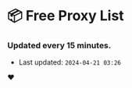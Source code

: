 # :package: Free Proxy List
### Updated every 15 minutes.

- Last updated: `2024-04-21 03:26`

:heart:
